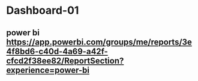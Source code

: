 # Dashboard-01

## power bi https://app.powerbi.com/groups/me/reports/3e4f8bd6-c40d-4a69-a42f-cfcd2f38ee82/ReportSection?experience=power-bi
